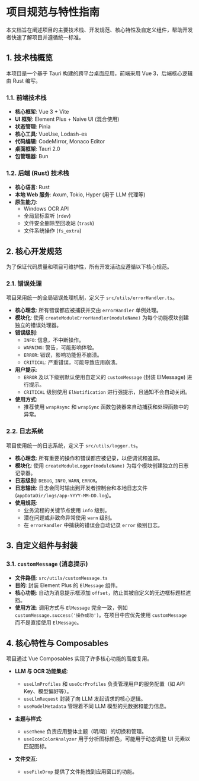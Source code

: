 # 项目规范与特性指南

本文档旨在阐述项目的主要技术栈、开发规范、核心特性及自定义组件，帮助开发者快速了解项目并遵循统一标准。

## 1. 技术栈概览

本项目是一个基于 Tauri 构建的跨平台桌面应用，前端采用 Vue 3，后端核心逻辑由 Rust 编写。

### 1.1. 前端技术栈

- **核心框架**: Vue 3 + Vite
- **UI 框架**: Element Plus + Naive UI (混合使用)
- **状态管理**: Pinia
- **核心工具**: VueUse, Lodash-es
- **代码编辑**: CodeMirror, Monaco Editor
- **桌面框架**: Tauri 2.0
- **包管理器**: Bun

### 1.2. 后端 (Rust) 技术栈

- **核心语言**: Rust
- **本地 Web 服务**: Axum, Tokio, Hyper (用于 LLM 代理等)
- **原生能力**:
  - Windows OCR API
  - 全局鼠标监听 (`rdev`)
  - 文件安全删除至回收站 (`trash`)
  - 文件系统操作 (`fs_extra`)

## 2. 核心开发规范

为了保证代码质量和项目可维护性，所有开发活动应遵循以下核心规范。

### 2.1. 错误处理

项目采用统一的全局错误处理机制，定义于 `src/utils/errorHandler.ts`。

- **核心理念**: 所有错误都应被捕获并交由 `errorHandler` 单例处理。
- **模块化**: 使用 `createModuleErrorHandler(moduleName)` 为每个功能模块创建独立的错误处理器。
- **错误级别**:
  - `INFO`: 信息，不中断操作。
  - `WARNING`: 警告，可能影响体验。
  - `ERROR`: 错误，影响功能但不崩溃。
  - `CRITICAL`: 严重错误，可能导致应用崩溃。
- **用户提示**:
  - `ERROR` 及以下级别默认使用自定义的 `customMessage` (封装 ElMessage) 进行提示。
  - `CRITICAL` 级别使用 `ElNotification` 进行强提示，且通知不会自动关闭。
- **使用方式**:
  - 推荐使用 `wrapAsync` 和 `wrapSync` 函数包装器来自动捕获和处理函数中的异常。

### 2.2. 日志系统

项目使用统一的日志系统，定义于 `src/utils/logger.ts`。

- **核心理念**: 所有重要的操作和错误都应被记录，以便调试和追踪。
- **模块化**: 使用 `createModuleLogger(moduleName)` 为每个模块创建独立的日志记录器。
- **日志级别**: `DEBUG`, `INFO`, `WARN`, `ERROR`。
- **日志输出**: 日志会同时输出到开发者控制台和本地日志文件 (`appDataDir/logs/app-YYYY-MM-DD.log`)。
- **使用规范**:
  - 业务流程的关键节点使用 `info` 级别。
  - 潜在问题或非致命异常使用 `warn` 级别。
  - 在 `errorHandler` 中捕获的错误会自动记录 `error` 级别日志。

## 3. 自定义组件与封装

### 3.1. `customMessage` (消息提示)

- **文件路径**: `src/utils/customMessage.ts`
- **目的**: 封装 Element Plus 的 `ElMessage` 组件。
- **核心功能**: 自动为消息提示框添加 `offset`，防止其被自定义的无边框标题栏遮挡。
- **使用方法**: 调用方式与 `ElMessage` 完全一致，例如 `customMessage.success('操作成功')`。在项目中应优先使用 `customMessage` 而不是直接使用 `ElMessage`。

## 4. 核心特性与 Composables

项目通过 Vue Composables 实现了许多核心功能的高度复用。

- **LLM 与 OCR 功能集成**:
  - `useLlmProfiles` 和 `useOcrProfiles` 负责管理用户的服务配置（如 API Key、模型偏好等）。
  - `useLlmRequest` 封装了向 LLM 发起请求的核心逻辑。
  - `useModelMetadata` 管理着不同 LLM 模型的元数据和能力信息。

- **主题与样式**:
  - `useTheme` 负责应用整体主题（明/暗）的切换和管理。
  - `useIconColorAnalyzer` 用于分析图标颜色，可能用于动态调整 UI 元素以匹配图标。

- **文件交互**:
  - `useFileDrop` 提供了文件拖拽到应用窗口的功能。
